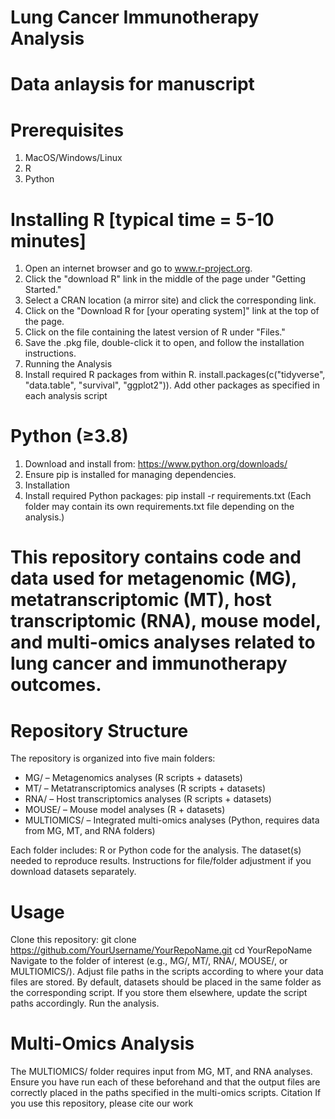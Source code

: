 # Lung Cancer Immunotherapy Analysis

# Data anlaysis for manuscript 

# Prerequisites
1. MacOS/Windows/Linux
2. R
3. Python

# Installing R [typical time = 5-10 minutes]
1. Open an internet browser and go to www.r-project.org.
2. Click the "download R" link in the middle of the page under "Getting Started."
3. Select a CRAN location (a mirror site) and click the corresponding link.
4. Click on the "Download R for [your operating system]" link at the top of the page.
5. Click on the file containing the latest version of R under "Files."
6. Save the .pkg file, double-click it to open, and follow the installation instructions.
7. Running the Analysis
8. Install required R packages from within R. install.packages(c("tidyverse", "data.table", "survival", "ggplot2")). Add other packages as specified in each analysis script

# Python (≥3.8)
1. Download and install from: https://www.python.org/downloads/
2. Ensure pip is installed for managing dependencies.
3. Installation
4. Install required Python packages: pip install -r requirements.txt
(Each folder may contain its own requirements.txt file depending on the analysis.)

# This repository contains code and data used for metagenomic (MG), metatranscriptomic (MT), host transcriptomic (RNA), mouse model, and multi-omics analyses related to lung cancer and immunotherapy outcomes.
# Repository Structure
The repository is organized into five main folders:
- MG/ – Metagenomics analyses (R scripts + datasets)
- MT/ – Metatranscriptomics analyses (R scripts + datasets)
- RNA/ – Host transcriptomics analyses (R scripts + datasets)
- MOUSE/ – Mouse model analyses (R + datasets)
- MULTIOMICS/ – Integrated multi-omics analyses (Python, requires data from MG, MT, and RNA folders)

Each folder includes:
R or Python code for the analysis.
The dataset(s) needed to reproduce results.
Instructions for file/folder adjustment if you download datasets separately.

# Usage
Clone this repository:
git clone https://github.com/YourUsername/YourRepoName.git
cd YourRepoName
Navigate to the folder of interest (e.g., MG/, MT/, RNA/, MOUSE/, or MULTIOMICS/).
Adjust file paths in the scripts according to where your data files are stored.
By default, datasets should be placed in the same folder as the corresponding script.
If you store them elsewhere, update the script paths accordingly.
Run the analysis. 

# Multi-Omics Analysis
The MULTIOMICS/ folder requires input from MG, MT, and RNA analyses. Ensure you have run each of these beforehand and that the output files are correctly placed in the paths specified in the multi-omics scripts.
Citation
If you use this repository, please cite our work
